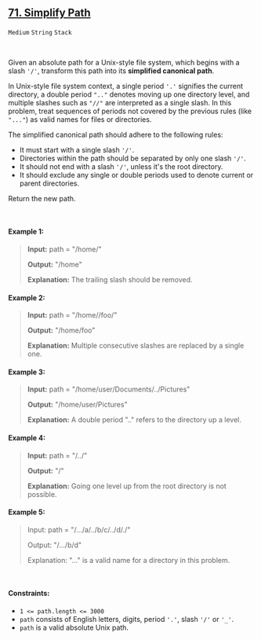 ## [71. Simplify Path](https://leetcode.com/problems/simplify-path)

<code>Medium</code> <code>String</code> <code>Stack</code>

<br>

Given an absolute path for a Unix-style file system, which begins with a slash <code>'/'</code>, transform this path into its __simplified canonical path__.

In Unix-style file system context, a single period <code>'.'</code> signifies the current directory, a double period <code>".."</code> denotes moving up one directory level, and multiple slashes such as <code>"//"</code> are interpreted as a single slash. In this problem, treat sequences of periods not covered by the previous rules (like <code>"..."</code>) as valid names for files or directories.

The simplified canonical path should adhere to the following rules:

- It must start with a single slash <code>'/'</code>.
- Directories within the path should be separated by only one slash <code>'/'</code>.
- It should not end with a slash <code>'/'</code>, unless it's the root directory.
- It should exclude any single or double periods used to denote current or parent directories.

Return the new path.

<br>

#### Example 1:

> __Input:__ path = "/home/"  
>   
> __Output:__ "/home"  
>   
> __Explanation:__ The trailing slash should be removed.  

#### Example 2:

> __Input:__ path = "/home//foo/"  
>   
> __Output:__ "/home/foo"  
>   
> __Explanation:__ Multiple consecutive slashes are replaced by a single one.  

#### Example 3:

> __Input:__ path = "/home/user/Documents/../Pictures"  
>   
> __Output:__ "/home/user/Pictures"  
>   
> __Explanation:__ A double period ".." refers to the directory up a level.  

#### Example 4:

> __Input:__ path = "/../"  
>   
> __Output:__ "/"  
>   
> __Explanation:__ Going one level up from the root directory is not possible.  

#### Example 5:

> Input: path = "/.../a/../b/c/../d/./"  
>   
> Output: "/.../b/d"  
>   
> Explanation: "..." is a valid name for a directory in this problem.  

<br>

#### Constraints:

- <code>1 <= path.length <= 3000</code>
- <code>path</code> consists of English letters, digits, period <code>'.'</code>, slash <code>'/'</code> or <code>'_'</code>.
- <code>path</code> is a valid absolute Unix path.
